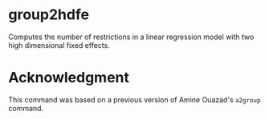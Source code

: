 # group2hdfe

Computes the number of restrictions in a linear regression model with two high dimensional fixed effects.

# Acknowledgment

This command was based on a previous version of Amine Ouazad's `a2group` command.
